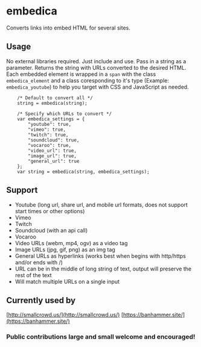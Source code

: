 # embedica

Converts links into embed HTML for several sites.

## Usage

No external libraries required. Just include and use. Pass in a string as a parameter. Returns the string with URLs converted to the desired HTML. Each embedded element is wrapped in a `span` with the class `embedica_element` and a class coresponding to it's type (Example: `embedica_youtube`) to help you target with CSS and JavaScript as needed.

```
    /* Default to convert all */
    string = embedica(string);
    
    /* Specify which URLs to convert */
    var embedica_settings = {
        "youtube": true,
        "vimeo": true,
        "twitch": true,
        "soundcloud": true,
        "vocaroo": true,
        "video_url": true,
        "image_url": true,
        "general_url": true
    };
    var string = embedica(string, embedica_settings);
```


## Support

* Youtube (long url, share url, and mobile url formats, does not support start times or other options)
* Vimeo
* Twitch
* Soundcloud (with an api call)
* Vocaroo
* Video URLs (webm, mp4, ogv) as a video tag
* Image URLs (jpg, gif, png) as an img tag
* General URLs as hyperlinks (works best when begins with http/https and/or ends with /)
* URL can be in the middle of long string of text, output will preserve the rest of the text
* Will match multiple URLs on a single input

## Currently used by

[http://smallcrowd.us/](http://smallcrowd.us/)
[https://banhammer.site/](https://banhammer.site/)

### Public contributions large and small welcome and encouraged!

